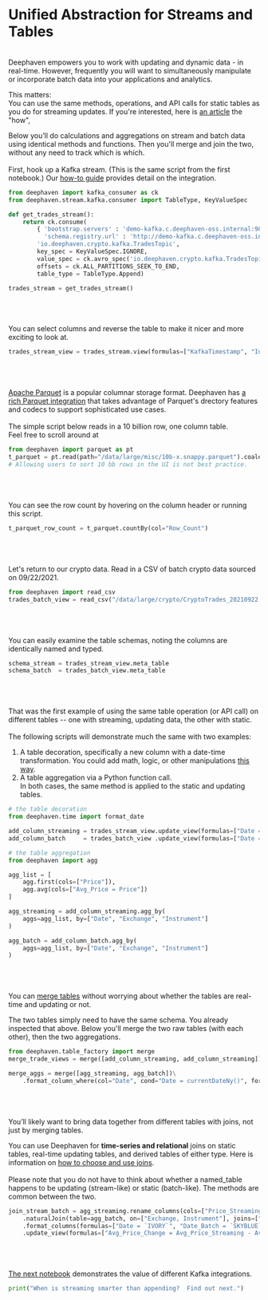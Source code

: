 # Unified Abstraction for Streams and Tables

\
Deephaven empowers you to work with updating and dynamic data - in real-time. However, frequently you will want to simultaneously manipulate or incorporate batch data into your applications and analytics.

This matters:  
You can use the same methods, operations, and API calls for static tables as you do for streaming updates. If you're interested, here is [an article](https://deephaven.io/core/docs/conceptual/table-update-model/) the "how",

Below you’ll do calculations and aggregations on stream and batch data using identical methods and functions. Then you'll merge and join the two, without any need to track which is which.
\
\
First, hook up a Kafka stream. (This is the same script from the first notebook.) Our [how-to guide](https://deephaven.io/core/docs/how-to-guides/kafka-stream/) provides detail on the integration.

```python
from deephaven import kafka_consumer as ck
from deephaven.stream.kafka.consumer import TableType, KeyValueSpec

def get_trades_stream():
    return ck.consume(
        { 'bootstrap.servers' : 'demo-kafka.c.deephaven-oss.internal:9092',
          'schema.registry.url' : 'http://demo-kafka.c.deephaven-oss.internal:8081' },
        'io.deephaven.crypto.kafka.TradesTopic',
        key_spec = KeyValueSpec.IGNORE,
        value_spec = ck.avro_spec('io.deephaven.crypto.kafka.TradesTopic-io.deephaven.crypto.Trade'),
        offsets = ck.ALL_PARTITIONS_SEEK_TO_END,
        table_type = TableType.Append)

trades_stream = get_trades_stream()
```

\
\
\
You can select columns and reverse the table to make it nicer and more exciting to look at.

```python
trades_stream_view = trades_stream.view(formulas=["KafkaTimestamp", "Instrument", "Exchange", "Price", "Size"]).reverse()
```

\
\
\
[Apache Parquet](https://parquet.apache.org/) is a popular columnar storage format.  Deephaven has [a rich Parquet integration](https://deephaven.io/core/docs/how-to-guides/parquet-partitioned/) that takes advantage of Parquet's drectory features and codecs to support sophisticated use cases.
\
\
The simple script below reads in a 10 billion row, one column table.  
Feel free to scroll around at 

```python
from deephaven import parquet as pt
t_parquet = pt.read(path="/data/large/misc/10b-x.snappy.parquet").coalesce().restrict_sort_to()
# Allowing users to sort 10 bb rows in the UI is not best practice.
```
\
\
\
You can see the row count by hovering on the column header or running this script.
```python
t_parquet_row_count = t_parquet.countBy(col="Row_Count")
```
\
\
\
Let's return to our crypto data.
Read in a CSV of batch crypto data sourced on 09/22/2021.

```python
from deephaven import read_csv
trades_batch_view = read_csv("/data/large/crypto/CryptoTrades_20210922.csv")
```

\
\
\
You can easily examine the table schemas, noting the columns are identically named and typed.

```python
schema_stream = trades_stream_view.meta_table
schema_batch  = trades_batch_view.meta_table
```

\
\
\
That was the first example of using the same table operation (or API call) on different tables -- one with streaming, updating data, the other with static.
\
\
The following scripts will demonstrate much the same with two examples:

1. A table decoration, specifically a new column with a date-time transformation. You could add math, logic, or other manipulations [this way](https://deephaven.io/core/docs/how-to-guides/use-select-view-update/).
2. A table aggregation via a Python function call.
   \
   In both cases, the same method is applied to the static and updating tables.

```python
# the table decoration
from deephaven.time import format_date

add_column_streaming = trades_stream_view.update_view(formulas=["Date = format_date(KafkaTimestamp, TZ_NY)"])
add_column_batch     = trades_batch_view .update_view(formulas=["Date = format_date(Timestamp, TZ_NY)"])

# the table aggregation
from deephaven import agg

agg_list = [
    agg.first(cols=["Price"]), 
    agg.avg(cols=["Avg_Price = Price"])
]

agg_streaming = add_column_streaming.agg_by(
    aggs=agg_list, by=["Date", "Exchange", "Instrument"]
)

agg_batch = add_column_batch.agg_by(
    aggs=agg_list, by=["Date", "Exchange", "Instrument"]
)
```

\
\
\
You can [merge tables](https://deephaven.io/core/docs/how-to-guides/merge-tables/#merge-tables) without worrying about whether the tables are real-time and updating or not.

The two tables simply need to have the same schema. You already inspected that above.
Below you'll merge the two raw tables (with each other), then the two aggregations.

```python
from deephaven.table_factory import merge
merge_trade_views = merge([add_column_streaming, add_column_streaming])

merge_aggs = merge([agg_streaming, agg_batch])\
    .format_column_where(col="Date", cond="Date = currentDateNy()", formula="Date = `IVORY`")
```

\
\
\
You’ll likely want to bring data together from different tables with joins, not just by merging tables.

You can use Deephaven for **time-series and relational** joins on static tables, real-time updating tables, and derived tables of either type. Here is information on [how to choose and use joins](https://deephaven.io/core/docs/how-to-guides/joins-overview/).
\
\
Please note that you do not have to think about whether a named_table happens to be updating (stream-like) or static (batch-like). The methods are common between the two.

```python
join_stream_batch = agg_streaming.rename_columns(cols=["Price_Streaming = Price", "Avg_Price_Streaming = Avg_Price"])\
    .naturalJoin(table=agg_batch, on=["Exchange, Instrument"], joins=["Date_Batch = Date, Price_Batch = Price, Avg_Price_Batch = Avg_Price"])\
    .format_columns(formulas=["Date = `IVORY`", "Date_Batch = `SKYBLUE`"])\
    .update_view(formulas=["Avg_Price_Change = Avg_Price_Streaming - Avg_Price_Batch"])
```

\
\
\
[The next notebook](03%20Kafka%20Stream%20vs%20Append.md) demonstrates the value of different Kafka integrations.

```python
print("When is streaming smarter than appending?  Find out next.")
```

